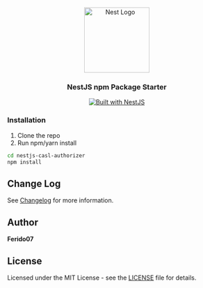 <h1 align="center"></h1>

<div align="center">
  <a href="http://nestjs.com/" target="_blank">
    <img src="https://nestjs.com/img/logo_text.svg" width="150" alt="Nest Logo" />
  </a>
</div>

<h3 align="center">NestJS npm Package Starter</h3>

<div align="center">
  <a href="https://nestjs.com" target="_blank">
    <img src="https://img.shields.io/badge/built%20with-NestJs-red.svg" alt="Built with NestJS">
  </a>
</div>

### Installation

1. Clone the repo
2. Run npm/yarn install

```bash
cd nestjs-casl-authorizer
npm install
```

## Change Log

See [Changelog](CHANGELOG.md) for more information.


## Author

**Ferido07**

## License

Licensed under the MIT License - see the [LICENSE](LICENSE) file for details.